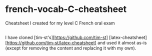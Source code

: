 # french-vocab-C-cheatsheet
Cheatsheet I created for my level C French oral exam

##
I have cloned [tim-st's][https://github.com/tim-st] [latex-cheatsheet][https://github.com/tim-st/latex-cheatsheet] and used it almost as-is (except for removing the content and replacing it with my own).



